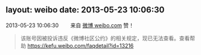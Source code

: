 layout: weibo
date: 2013-05-23 10:06:30
---
2013-05-23 10:06:30  &nbsp;&nbsp;&nbsp;&nbsp;&nbsp;&nbsp; 来自 <a href="http://weibo.com/" rel="nofollow">微博 weibo.com</a>
赞！
>  该账号因被投诉违反《微博社区公约》的相关规定，现已无法查看。查看帮助 https://kefu.weibo.com/faqdetail?id=13216
